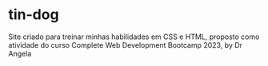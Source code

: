# tin-dog
Site criado para treinar minhas habilidades em CSS e HTML, proposto como atividade do curso Complete Web Development Bootcamp  2023, by Dr Angela 
